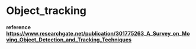 # Object_tracking

#### reference https://www.researchgate.net/publication/301775263_A_Survey_on_Moving_Object_Detection_and_Tracking_Techniques
